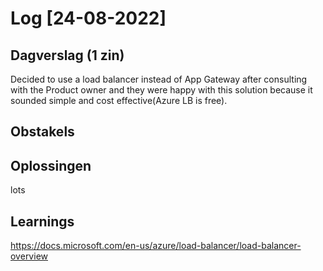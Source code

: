 # Log [24-08-2022]

## Dagverslag (1 zin)
  
Decided to use a load balancer instead of App Gateway after consulting with the Product owner and they were happy with this solution because it sounded simple and cost effective(Azure LB is free).
## Obstakels


## Oplossingen

lots

## Learnings

https://docs.microsoft.com/en-us/azure/load-balancer/load-balancer-overview
